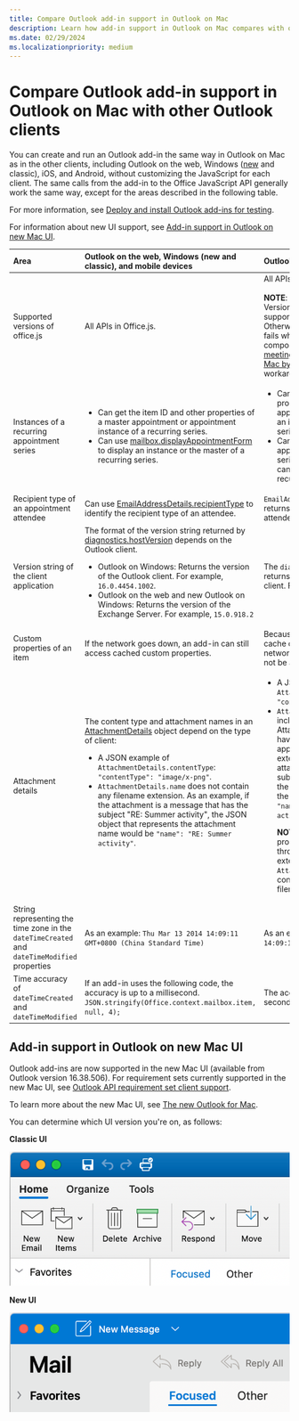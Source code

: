 ```yaml
---
title: Compare Outlook add-in support in Outlook on Mac
description: Learn how add-in support in Outlook on Mac compares with other Outlook clients.
ms.date: 02/29/2024
ms.localizationpriority: medium
---
```


# Compare Outlook add-in support in Outlook on Mac with other Outlook clients

You can create and run an Outlook add-in the same way in Outlook on Mac as in the other clients, including Outlook on the web, Windows ([new](https://support.microsoft.com/office/656bb8d9-5a60-49b2-a98b-ba7822bc7627) and classic), iOS, and Android, without customizing the JavaScript for each client. The same calls from the add-in to the Office JavaScript API generally work the same way, except for the areas described in the following table.

For more information, see [Deploy and install Outlook add-ins for testing](testing-and-tips.md).

For information about new UI support, see [Add-in support in Outlook on new Mac UI](#add-in-support-in-outlook-on-new-mac-ui).

| Area | Outlook on the web, Windows (new and classic), and mobile devices | Outlook on Mac |
|:-----|:-----|:-----|
| Supported versions of office.js| All APIs in Office.js. | All APIs in Office.js.<br><br>**NOTE**: In Outlook on Mac, only Version 16.35.308 or later supports saving a meeting. Otherwise, the `saveAsync` method fails when called from a meeting in compose mode. See [Cannot save a meeting as a draft in Outlook for Mac by using Office JS API](https://support.microsoft.com/help/4505745) for a workaround. |
| Instances of a recurring appointment series | <ul><li>Can get the item ID and other properties of a master appointment or appointment instance of a recurring series.</li><li>Can use [mailbox.displayAppointmentForm](/javascript/api/requirement-sets/outlook/preview-requirement-set/office.context.mailbox#methods) to display an instance or the master of a recurring series.</li></ul> | <ul><li>Can get the item ID and other properties of the master appointment, but not those of an instance of a recurring series.</li><li>Can display the master appointment of a recurring series. Without the item ID, cannot display an instance of a recurring series.</li></ul> |
| Recipient type of an appointment attendee | Can use [EmailAddressDetails.recipientType](/javascript/api/outlook/office.emailaddressdetails#outlook-office-emailaddressdetails-recipienttype-member) to identify the recipient type of an attendee. | `EmailAddressDetails.recipientType` returns `undefined` for appointment attendees. |
| Version string of the client application | The format of the version string returned by [diagnostics.hostVersion](/javascript/api/outlook/office.diagnostics#outlook-office-diagnostics-hostversion-member) depends on the Outlook client. <ul><li>Outlook on Windows: Returns the version of the Outlook client. For example, `16.0.4454.1002`.</li><li>Outlook on the web and new Outlook on Windows: Returns the version of the Exchange Server. For example, `15.0.918.2`</li></ul> |The `diagnostics.hostVersion` call returns the version of the Outlook client. For example, `16.0 (140325)`.|
| Custom properties of an item | If the network goes down, an add-in can still access cached custom properties. | Because Outlook on Mac does not cache custom properties, if the network goes down, add-ins would not be able to access them. |
| Attachment details | The content type and attachment names in an [AttachmentDetails](/javascript/api/outlook/office.attachmentdetails) object depend on the type of client:<ul><li>A JSON example of `AttachmentDetails.contentType`: `"contentType": "image/x-png"`. </li><li>`AttachmentDetails.name` does not contain any filename extension. As an example, if the attachment is a message that has the subject "RE: Summer activity", the JSON object that represents the attachment name would be `"name": "RE: Summer activity"`.</li></ul> | <ul><li>A JSON example of `AttachmentDetails.contentType`: `"contentType" "image/png"`</li><li>`AttachmentDetails.name` always includes a filename extension. Attachments that are mail items have a .eml extension, and appointments have a .ics extension. As an example, if an attachment is an email with the subject "RE: Summer activity", the JSON object that represents the attachment name would be `"name": "RE: Summer activity.eml"`.<p>**NOTE**: If a file is programmatically attached (e.g through an add-in) without an extension then the `AttachmentDetails.name`  will not contain the extension as part of filename.</p></li></ul> |
| String representing the time zone in the `dateTimeCreated` and `dateTimeModified` properties |As an example: `Thu Mar 13 2014 14:09:11 GMT+0800 (China Standard Time)` | As an example: `Thu Mar 13 2014 14:09:11 GMT+0800 (CST)` |
| Time accuracy of `dateTimeCreated` and `dateTimeModified` | If an add-in uses the following code, the accuracy is up to a millisecond.<br/>`JSON.stringify(Office.context.mailbox.item, null, 4);`| The accuracy is up to only a second. |

## Add-in support in Outlook on new Mac UI

Outlook add-ins are now supported in the new Mac UI (available from Outlook version 16.38.506). For requirement sets currently supported in the new Mac UI, see [Outlook API requirement set client support](/javascript/api/requirement-sets/outlook/outlook-api-requirement-sets#outlook-client-support).

To learn more about the new Mac UI, see [The new Outlook for Mac](https://support.microsoft.com/office/6283be54-e74d-434e-babb-b70cefc77439).

You can determine which UI version you're on, as follows:

**Classic UI**

![Classic UI on Mac.](../images/outlook-on-mac-classic.png)

**New UI**

![New UI on Mac.](../images/outlook-on-mac-new.png)
